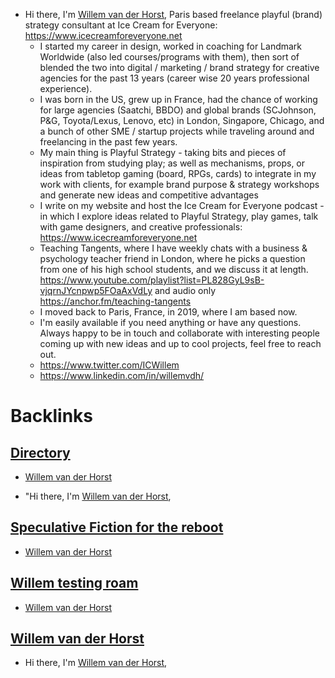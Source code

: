 - Hi there, I'm [Willem van der Horst](<Willem van der Horst.md>), Paris based freelance playful (brand) strategy consultant at Ice Cream for Everyone: https://www.icecreamforeveryone.net 
    - I started my career in design, worked in coaching for Landmark Worldwide (also led courses/programs with them), then sort of blended the two into digital / marketing / brand strategy for creative agencies for the past 13 years (career wise 20 years professional experience). 
    - I was born in the US, grew up in France, had the chance of working for large agencies (Saatchi, BBDO) and global brands (SCJohnson, P&G, Toyota/Lexus, Lenovo, etc) in London, Singapore, Chicago, and a bunch of other SME / startup projects while traveling around and freelancing in the past few years.
    - My main thing is Playful Strategy - taking bits and pieces of inspiration from studying play; as well as mechanisms, props, or ideas from tabletop gaming (board, RPGs, cards) to integrate in my work with clients, for example  brand purpose & strategy workshops and generate new ideas and competitive advantages
    - I write on my website and host the Ice Cream for Everyone podcast - in which I explore ideas related to Playful Strategy, play games, talk with game designers, and creative professionals: https://www.icecreamforeveryone.net
    - Teaching Tangents, where I have weekly chats with a business & psychology teacher friend in London, where he picks a question from one of his high school students, and we discuss it at length. https://www.youtube.com/playlist?list=PL828GyL9sB-vjqrnJYcnpwp5FOaAxVdLy and audio only https://anchor.fm/teaching-tangents
    - I moved back to Paris, France, in 2019, where I am based now.
    - I'm easily available if you need anything or have any questions. Always happy to be in touch and collaborate with interesting people coming up with new ideas and up to cool projects, feel free to reach out.
    - https://www.twitter.com/ICWillem 
    - https://www.linkedin.com/in/willemvdh/ 

# Backlinks
## [Directory](<Directory.md>)
- [Willem van der Horst](<Willem van der Horst.md>)

- "Hi there, I'm [Willem van der Horst](<Willem van der Horst.md>),

## [Speculative Fiction for the reboot ](<Speculative Fiction for the reboot .md>)
- [Willem van der Horst](<Willem van der Horst.md>)

## [Willem testing roam](<Willem testing roam.md>)
- [Willem van der Horst](<Willem van der Horst.md>)

## [Willem van der Horst](<Willem van der Horst.md>)
- Hi there, I'm [Willem van der Horst](<Willem van der Horst.md>),

